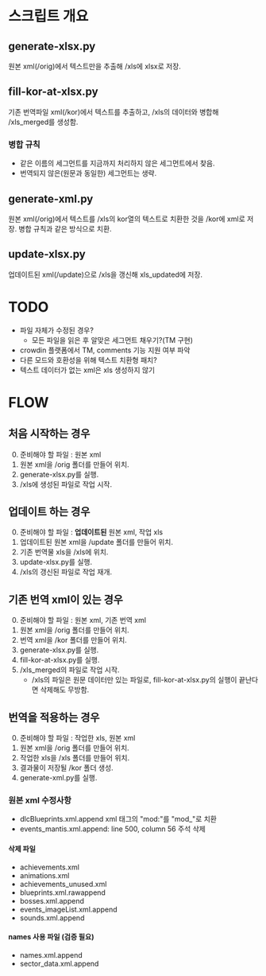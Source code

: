 # 스크립트 개요

## generate-xlsx.py
원본 xml(/orig)에서 텍스트만을 추출해 /xls에 xlsx로 저장.
## fill-kor-at-xlsx.py
기존 번역파일 xml(/kor)에서 텍스트를 추출하고, /xls의 데이터와 병합해 /xls_merged를 생성함.
### 병합 규칙
- 같은 이름의 세그먼트를 지금까지 처리하지 않은 세그먼트에서 찾음.
- 번역되지 않은(원문과 동일한) 세그먼트는 생략.
## generate-xml.py
원본 xml(/orig)에서 텍스트를 /xls의 kor열의 텍스트로 치환한 것을 /kor에 xml로 저장.
병합 규칙과 같은 방식으로 치환.
## update-xlsx.py
업데이트된 xml(/update)으로 /xls을 갱신해 xls_updated에 저장.

# TODO
- 파일 자체가 수정된 경우?
    - 모든 파일을 읽은 후 알맞은 세그먼트 채우기?(TM 구현)
- crowdin 플랫폼에서 TM, comments 기능 지원 여부 파악
- 다른 모드와 호환성을 위해 텍스트 치환형 패치?
- 텍스트 데이터가 없는 xml은 xls 생성하지 않기

# FLOW

## 처음 시작하는 경우
0. 준비해야 할 파일 : 원본 xml
1. 원본 xml을 /orig 폴더를 만들어 위치.
2. generate-xlsx.py를 실행.
3. /xls에 생성된 파일로 작업 시작.

## 업데이트 하는 경우
0. 준비해야 할 파일 : **업데이트된** 원본 xml, 작업 xls
1. 업데이트된 원본 xml을 /update 폴더를 만들어 위치.
2. 기존 번역물 xls을 /xls에 위치.
3. update-xlsx.py를 실행.
4. /xls의 갱신된 파일로 작업 재개.

## 기존 번역 xml이 있는 경우
0. 준비해야 할 파일 : 원본 xml, 기존 번역 xml
1. 원본 xml을 /orig 폴더를 만들어 위치.
2. 번역 xml을 /kor 폴더를 만들어 위치.
3. generate-xlsx.py를 실행.
4. fill-kor-at-xlsx.py를 실행.
5. /xls_merged의 파일로 작업 시작. 
    - /xls의 파일은 원문 데이터만 있는 파일로, fill-kor-at-xlsx.py의 실행이 끝난다면 삭제해도 무방함.

## 번역을 적용하는 경우
0. 준비해야 할 파일 : 작업한 xls, 원본 xml
1. 원본 xml을 /orig 폴더를 만들어 위치.
2. 작업한 xls을 /xls 폴더를 만들어 위치.
3. 결과물이 저장될 /kor 폴더 생성.
4. generate-xml.py를 실행.

### 원본 xml 수정사항
- dlcBlueprints.xml.append xml 태그의 "mod:"를 "mod_"로 치환
- events_mantis.xml.append: line 500, column 56 주석 삭제
#### 삭제 파일
- achievements.xml
- animations.xml
- achievements_unused.xml
- blueprints.xml.rawappend
- bosses.xml.append
- events_imageList.xml.append
- sounds.xml.append
#### names 사용 파일 (검증 필요)
- names.xml.append
- sector_data.xml.append